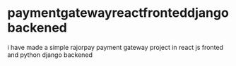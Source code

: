 # paymentgatewayreactfronteddjangobackened
i have made a simple rajorpay payment gateway project in react js fronted and python django backened
